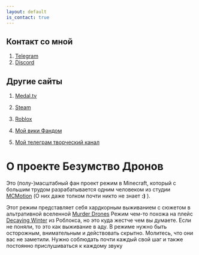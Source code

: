 ```yaml
---
layout: default
is_contact: true
---
```


## Контакт со мной

1. [Telegram](https://t.me/Glebun08)
2. [Discord](https://discordapp.com/users/805832764438872135 "Ник: Glebun08")

## Другие сайты

1. [Medal.tv](https://medal.tv/ru/u/Gleb_Lisovskiy2008?invite=ur-MSx5SnosMjg1NzMzNjY0LA)
2. [Steam](https://steamcommunity.com/id/Glebun08)
3. [Roblox](https://www.roblox.com/users/3574577262/profile)

4. [Мой вики Фандом](https://the-madness-of-drones.fandom.com/ru/wiki/The_Madness_of_Drones_%D0%92%D0%B8%D0%BA%D0%B8)
5. [Мой телеграм творческий канал](https://t.me/glebstorage)

# О проекте **Безумство Дронов**

Это (полу-)масштабный фан проект режим в Minecraft, который с большим трудом разрабатывается одним человеком из студии [MCMotion](https://discord.gg/XBR4jwEJya) (О них даже толком почти никто не знает **:)** ).

Этот режим представляет себя хардкорным выживанием с сюжетом в альтративной вселенной [Murder Drones](https://www.youtube.com/watch?v=mImFz8mkaHo&list=PLHovnlOusNLiJz3sm0d5i2Evwa2LDLdrg)
Режим чем-то похожа на плейс [Decaying Winter](https://www.roblox.com/games/13438553315/Decaying-Winter) из Роблокса, но это куда жестче чем вы думаете.
Если не поняли, то это как выживание в аду.
В режиме нужно быть осторожным, внимательным и действовать скрытно. Молитесь, что они вас не заметили.
Нужно соблюдать почти каждый свой шаг и также постоянно прислушиваться к каждому звуку
